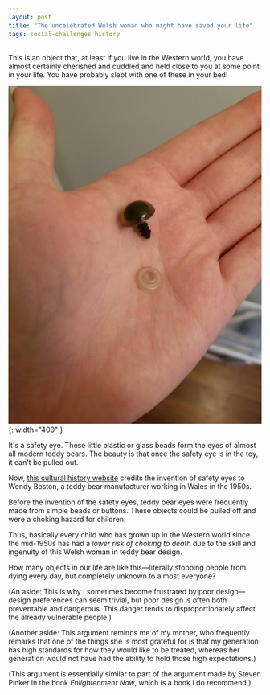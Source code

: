 ```yaml
---
layout: post
title: "The uncelebrated Welsh woman who might have saved your life"
tags: social-challenges history
---
```


This is an object that, at least if you live in the Western world, you have almost certainly cherished and cuddled and held close to you at some point in your life. You have probably slept with one of these in your bed!

![safety-eye.jpg](/assets/images/safety-eye.jpg){: width="400" }  

It's a safety eye. These little plastic or glass beads form the eyes of almost all modern teddy bears. The beauty is that once the safety eye is in the toy, it can't be pulled out.

Now, [this cultural history website](https://www.ubear.com.au/wendy-boston-innovations-in-teddy-bear-design/) credits the invention of safety eyes to Wendy Boston, a teddy bear manufacturer working in Wales in the 1950s.

Before the invention of the safety eyes, teddy bear eyes were frequently made from simple beads or buttons. These objects could be pulled off and were a choking hazard for children.

Thus, basically every child who has grown up in the Western world since the mid-1950s has had a *lower risk of choking to death* due to the skill and ingenuity of this Welsh woman in teddy bear design.

How many objects in our life are like this—literally stopping people from dying every day, but completely unknown to almost everyone?

(An aside: This is why I sometimes become frustrated by poor design—design preferences can seem trivial, but poor design is often both preventable and dangerous. This danger tends to disproportionately affect the already vulnerable people.)

(Another aside: This argument reminds me of my mother, who frequently remarks that one of the things she is most grateful for is that my generation has high standards for how they would like to be treated, whereas her generation would not have had the ability to hold those high expectations.)  

(This argument is essentially similar to part of the argument made by Steven Pinker in the book *Enlightenment Now*, which is a book I do recommend.)
